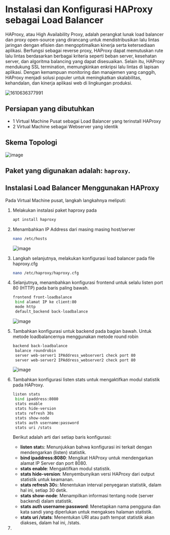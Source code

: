 <h1>Instalasi dan Konfigurasi HAProxy sebagai Load Balancer</h1>

HAProxy, atau High Availability Proxy, adalah perangkat lunak load balancer dan proxy open-source yang dirancang untuk mendistribusikan lalu lintas jaringan dengan efisien dan mengoptimalkan kinerja serta ketersediaan aplikasi. Berfungsi sebagai reverse proxy, HAProxy dapat memutuskan rute lalu lintas berdasarkan berbagai kriteria seperti beban server, kesehatan server, dan algoritma balancing yang dapat disesuaikan. Selain itu, HAProxy mendukung SSL termination, memungkinkan enkripsi lalu lintas di lapisan aplikasi. Dengan kemampuan monitoring dan manajemen yang canggih, HAProxy menjadi solusi populer untuk meningkatkan skalabilitas, kehandalan, dan kinerja aplikasi web di lingkungan produksi.

![1610636377991](https://github.com/rodipisroi/LinuxServer/assets/104636035/cdbc64e1-beda-448c-9f09-63e3aec8b3a0)

## Persiapan yang dibutuhkan

- 1 Virtual Machine Pusat sebagai Load Balancer yang terinstall HAProxy
- 2 Virtual Machine sebagai Webserver yang identik

## Skema Topologi

![image](https://github.com/rodipisroi/LinuxServer/assets/104636035/438b4236-8eaa-45c8-95b9-cbc829213992)


## Paket yang digunakan adalah: `haproxy`.

<h2>Instalasi Load Balancer Menggunakan HAProxy</h2>

Pada Virtual Machine pusat, langkah langkahnya meliputi:

1. Melakukan instalasi paket haproxy pada
   ```sh
   apt install haproxy
   ```
2. Menambahkan IP Address dari masing masing host/server
   ```sh
   nano /etc/hosts
   ```

   ![image](https://github.com/rodipisroi/LinuxServer/assets/104636035/3ee3b982-e12b-4f26-b731-4d8ffb8c162b)


3. Langkah selanjutnya, melakukan konfigurasi load balancer pada file haproxy.cfg
   ```sh
   nano /etc/haproxy/haproxy.cfg
   ```

4. Selanjutnya, menambahkan konfigurasi frontend untuk selalu listen port 80 (HTTP) pada baris paling bawah. 
   ```sh
   frontend front-loadbalance
    bind alamat IP ke client:80
    mode http
    default_backend back-loadbalance
   ```

   ![image](https://github.com/rodipisroi/LinuxServer/assets/104636035/1a6dc9ae-74b3-413a-89a7-8c49d1995a4d)

5. Tambahkan konfigurasi untuk backend pada bagian bawah. Untuk metode loadbalancernya menggunakan metode round robin
   ```sh
   backend back-loadbalance
    balance roundrobin
    server web-server1 IPAddress_webserver1 check port 80
    server web-server2 IPAddress_webserver2 check port 80
   ```

   ![image](https://github.com/rodipisroi/LinuxServer/assets/104636035/ed28265d-8160-42dd-92bb-cba94e10f233)


6. Tambahkan konfigurasi listen stats untuk mengaktifkan modul statistik pada HAProxy.
   ```sh
   listen stats
    bind ipaddress:8080
    stats enable
    stats hide-version
    stats refresh 30s
    stats show-node
    stats auth username:password
    stats uri /stats
   ```

   Berikut adalah arti dari setiap baris konfigurasi:
   - **listen stat**s: Menunjukkan bahwa konfigurasi ini terkait dengan mendengarkan (listen) statistik.
   - **bind ipaddress:8080**: Mengikat HAProxy untuk mendengarkan alamat IP Server dan port 8080.
   - **stats enable**: Mengaktifkan modul statistik.
   - **stats hide-version**: Menyembunyikan versi HAProxy dari output statistik untuk keamanan.
   - **stats refresh 30**s: Menentukan interval penyegaran statistik, dalam hal ini, setiap 30 detik.
   - **stats show-node**: Menampilkan informasi tentang node (server backend) dalam statistik.
   - **stats auth username:password**: Menetapkan nama pengguna dan kata sandi yang diperlukan untuk mengakses halaman statistik.
   - **stats uri /stats**: Menentukan URI atau path tempat statistik akan diakses, dalam hal ini, /stats.
7. 
